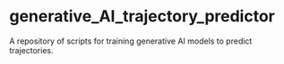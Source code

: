# generative_AI_trajectory_predictor
A repository of scripts for training generative AI models to predict trajectories.
